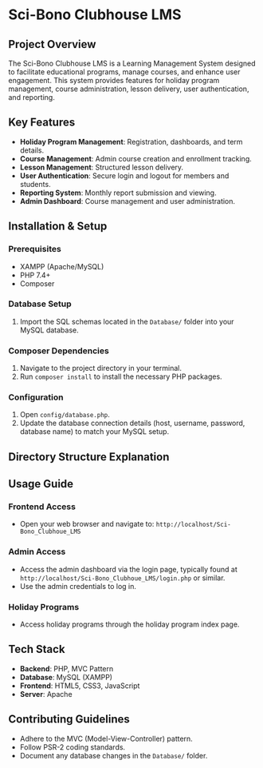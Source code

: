 # Sci-Bono Clubhouse LMS

## Project Overview

The Sci-Bono Clubhouse LMS is a Learning Management System designed to facilitate educational programs, manage courses, and enhance user engagement. This system provides features for holiday program management, course administration, lesson delivery, user authentication, and reporting.

## Key Features

*   **Holiday Program Management**: Registration, dashboards, and term details.
*   **Course Management**: Admin course creation and enrollment tracking.
*   **Lesson Management**: Structured lesson delivery.
*   **User Authentication**: Secure login and logout for members and students.
*   **Reporting System**: Monthly report submission and viewing.
*   **Admin Dashboard**: Course management and user administration.

## Installation & Setup

### Prerequisites

*   XAMPP (Apache/MySQL)
*   PHP 7.4+
*   Composer

### Database Setup

1.  Import the SQL schemas located in the `Database/` folder into your MySQL database.

### Composer Dependencies

1.  Navigate to the project directory in your terminal.
2.  Run `composer install` to install the necessary PHP packages.

### Configuration

1.  Open `config/database.php`.
2.  Update the database connection details (host, username, password, database name) to match your MySQL setup.

## Directory Structure Explanation


## Usage Guide

### Frontend Access

*   Open your web browser and navigate to: `http://localhost/Sci-Bono_Clubhoue_LMS`

### Admin Access

*   Access the admin dashboard via the login page, typically found at `http://localhost/Sci-Bono_Clubhoue_LMS/login.php` or similar.
*   Use the admin credentials to log in.

### Holiday Programs

*   Access holiday programs through the holiday program index page.

## Tech Stack

*   **Backend**: PHP, MVC Pattern
*   **Database**: MySQL (XAMPP)
*   **Frontend**: HTML5, CSS3, JavaScript
*   **Server**: Apache

## Contributing Guidelines

*   Adhere to the MVC (Model-View-Controller) pattern.
*   Follow PSR-2 coding standards.
*   Document any database changes in the `Database/` folder.
